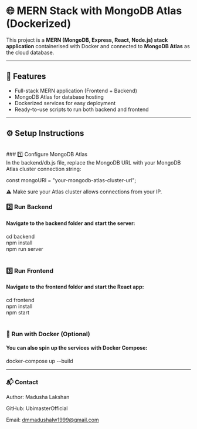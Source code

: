 # 🌐 MERN Stack with MongoDB Atlas (Dockerized)
This project is a **MERN (MongoDB, Express, React, Node.js) stack application** containerised with Docker and connected to **MongoDB Atlas** as the cloud database.

---

## 🚀 Features

- Full-stack MERN application (Frontend + Backend)
- MongoDB Atlas for database hosting
- Dockerized services for easy deployment
- Ready-to-use scripts to run both backend and frontend

---

## ⚙️ Setup Instructions
<br>
### 1️⃣ Configure MongoDB Atlas <br>
In the backend/db.js file, replace the MongoDB URL with your MongoDB Atlas cluster connection string:

const mongoURI = "your-mongodb-atlas-cluster-url";

⚠️ Make sure your Atlas cluster allows connections from your IP.
<br>

### 2️⃣ Run Backend
#### Navigate to the backend folder and start the server:

cd backend <br>
npm install <br>
npm run server <br>
<br>

### 3️⃣ Run Frontend
#### Navigate to the frontend folder and start the React app:

cd frontend <br>
npm install <br>
npm start <br>
<br>

### 🐳 Run with Docker (Optional)
#### You can also spin up the services with Docker Compose:

docker-compose up --build

---

### 📬 Contact

Author: Madusha Lakshan

GitHub: UbimasterOfficial

Email: dmmadushalw1999@gmail.com

